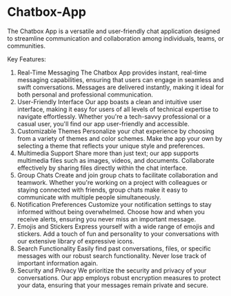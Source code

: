 # Chatbox-App
The Chatbox App is a versatile and user-friendly chat application designed to streamline communication and collaboration among individuals, teams, or communities. 


Key Features:

1. Real-Time Messaging
The Chatbox App provides instant, real-time messaging capabilities, ensuring that users can engage in seamless and swift conversations. Messages are delivered instantly, making it ideal for both personal and professional communication.
2. User-Friendly Interface
Our app boasts a clean and intuitive user interface, making it easy for users of all levels of technical expertise to navigate effortlessly. Whether you're a tech-savvy professional or a casual user, you'll find our app user-friendly and accessible.
3. Customizable Themes
Personalize your chat experience by choosing from a variety of themes and color schemes. Make the app your own by selecting a theme that reflects your unique style and preferences.
4. Multimedia Support
Share more than just text; our app supports multimedia files such as images, videos, and documents. Collaborate effectively by sharing files directly within the chat interface.
5. Group Chats
Create and join group chats to facilitate collaboration and teamwork. Whether you're working on a project with colleagues or staying connected with friends, group chats make it easy to communicate with multiple people simultaneously.
6. Notification Preferences
Customize your notification settings to stay informed without being overwhelmed. Choose how and when you receive alerts, ensuring you never miss an important message.
7. Emojis and Stickers
Express yourself with a wide range of emojis and stickers. Add a touch of fun and personality to your conversations with our extensive library of expressive icons.
8. Search Functionality
Easily find past conversations, files, or specific messages with our robust search functionality. Never lose track of important information again.
9. Security and Privacy
We prioritize the security and privacy of your conversations. Our app employs robust encryption measures to protect your data, ensuring that your messages remain private and secure.
